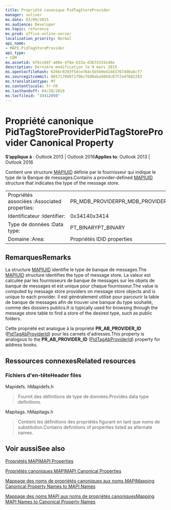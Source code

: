 ```yaml
---
title: Propriété canonique PidTagStoreProvider
manager: soliver
ms.date: 03/09/2015
ms.audience: Developer
ms.topic: reference
ms.prod: office-online-server
localization_priority: Normal
api_name:
- MAPI.PidTagStoreProvider
api_type:
- COM
ms.assetid: 6f6cc66f-a08e-4f8e-b33a-d3674319248e
description: Dernière modification le 9 mars 2015
ms.openlocfilehash: 6266c9293f54ce764c5b5b0e41d43767490abcf7
ms.sourcegitcommit: 8657170d071f9bcf680aba50b9c07f2a4fb82283
ms.translationtype: MT
ms.contentlocale: fr-FR
ms.lasthandoff: 04/28/2019
ms.locfileid: "33412050"
---
```

# <a name="pidtagstoreprovider-canonical-property"></a><span data-ttu-id="d7f33-103">Propriété canonique PidTagStoreProvider</span><span class="sxs-lookup"><span data-stu-id="d7f33-103">PidTagStoreProvider Canonical Property</span></span>

  
  
<span data-ttu-id="d7f33-104">**S’applique à** : Outlook 2013 | Outlook 2016</span><span class="sxs-lookup"><span data-stu-id="d7f33-104">**Applies to**: Outlook 2013 | Outlook 2016</span></span> 
  
<span data-ttu-id="d7f33-105">Contient une structure [MAPIUID](mapiuid.md) définie par le fournisseur qui indique le type de la Banque de messages.</span><span class="sxs-lookup"><span data-stu-id="d7f33-105">Contains a provider-defined [MAPIUID](mapiuid.md) structure that indicates the type of the message store.</span></span> 
  
|||
|:-----|:-----|
|<span data-ttu-id="d7f33-106">Propriétés associées :</span><span class="sxs-lookup"><span data-stu-id="d7f33-106">Associated properties:</span></span>  <br/> |<span data-ttu-id="d7f33-107">PR_MDB_PROVIDER</span><span class="sxs-lookup"><span data-stu-id="d7f33-107">PR_MDB_PROVIDER</span></span>  <br/> |
|<span data-ttu-id="d7f33-108">Identificateur :</span><span class="sxs-lookup"><span data-stu-id="d7f33-108">Identifier:</span></span>  <br/> |<span data-ttu-id="d7f33-109">0x3414</span><span class="sxs-lookup"><span data-stu-id="d7f33-109">0x3414</span></span>  <br/> |
|<span data-ttu-id="d7f33-110">Type de données :</span><span class="sxs-lookup"><span data-stu-id="d7f33-110">Data type:</span></span>  <br/> |<span data-ttu-id="d7f33-111">PT_BINARY</span><span class="sxs-lookup"><span data-stu-id="d7f33-111">PT_BINARY</span></span>  <br/> |
|<span data-ttu-id="d7f33-112">Domaine :</span><span class="sxs-lookup"><span data-stu-id="d7f33-112">Area:</span></span>  <br/> |<span data-ttu-id="d7f33-113">Propriétés ID</span><span class="sxs-lookup"><span data-stu-id="d7f33-113">ID properties</span></span>  <br/> |
   
## <a name="remarks"></a><span data-ttu-id="d7f33-114">Remarques</span><span class="sxs-lookup"><span data-stu-id="d7f33-114">Remarks</span></span>

<span data-ttu-id="d7f33-115">La structure [MAPIUID](mapiuid.md) identifie le type de banque de messages.</span><span class="sxs-lookup"><span data-stu-id="d7f33-115">The [MAPIUID](mapiuid.md) structure identifies the type of message store.</span></span> <span data-ttu-id="d7f33-116">La valeur est calculée par les fournisseurs de banque de messages sur les objets de banque de messages et est unique pour chaque fournisseur.</span><span class="sxs-lookup"><span data-stu-id="d7f33-116">The value is computed by message store providers on message store objects and is unique to each provider.</span></span> <span data-ttu-id="d7f33-117">Il est généralement utilisé pour parcourir la table de banque de messages afin de trouver une banque du type souhaité, comme des dossiers publics.</span><span class="sxs-lookup"><span data-stu-id="d7f33-117">It is typically used for browsing through the message store table to find a store of the desired type, such as public folders.</span></span> 
  
<span data-ttu-id="d7f33-118">Cette propriété est analogue à la propriété **PR_AB_PROVIDER_ID** ([PidTagAbProviderId](pidtagabproviderid-canonical-property.md)) pour les carnets d'adresses.</span><span class="sxs-lookup"><span data-stu-id="d7f33-118">This property is analogous to the **PR_AB_PROVIDER_ID** ([PidTagAbProviderId](pidtagabproviderid-canonical-property.md)) property for address books.</span></span> 
  
## <a name="related-resources"></a><span data-ttu-id="d7f33-119">Ressources connexes</span><span class="sxs-lookup"><span data-stu-id="d7f33-119">Related resources</span></span>

### <a name="header-files"></a><span data-ttu-id="d7f33-120">Fichiers d'en-tête</span><span class="sxs-lookup"><span data-stu-id="d7f33-120">Header files</span></span>

<span data-ttu-id="d7f33-121">Mapidefs. h</span><span class="sxs-lookup"><span data-stu-id="d7f33-121">Mapidefs.h</span></span>
  
> <span data-ttu-id="d7f33-122">Fournit des définitions de type de données.</span><span class="sxs-lookup"><span data-stu-id="d7f33-122">Provides data type definitions.</span></span>
    
<span data-ttu-id="d7f33-123">Mapitags. h</span><span class="sxs-lookup"><span data-stu-id="d7f33-123">Mapitags.h</span></span>
  
> <span data-ttu-id="d7f33-124">Contient les définitions des propriétés figurant en tant que noms de substitution.</span><span class="sxs-lookup"><span data-stu-id="d7f33-124">Contains definitions of properties listed as alternate names.</span></span>
    
## <a name="see-also"></a><span data-ttu-id="d7f33-125">Voir aussi</span><span class="sxs-lookup"><span data-stu-id="d7f33-125">See also</span></span>



[<span data-ttu-id="d7f33-126">Propriétés MAPI</span><span class="sxs-lookup"><span data-stu-id="d7f33-126">MAPI Properties</span></span>](mapi-properties.md)
  
[<span data-ttu-id="d7f33-127">Propriétés canoniques MAPI</span><span class="sxs-lookup"><span data-stu-id="d7f33-127">MAPI Canonical Properties</span></span>](mapi-canonical-properties.md)
  
[<span data-ttu-id="d7f33-128">Mappage des noms de propriétés canoniques aux noms MAPI</span><span class="sxs-lookup"><span data-stu-id="d7f33-128">Mapping Canonical Property Names to MAPI Names</span></span>](mapping-canonical-property-names-to-mapi-names.md)
  
[<span data-ttu-id="d7f33-129">Mappage des noms MAPI aux noms de propriétés canoniques</span><span class="sxs-lookup"><span data-stu-id="d7f33-129">Mapping MAPI Names to Canonical Property Names</span></span>](mapping-mapi-names-to-canonical-property-names.md)


